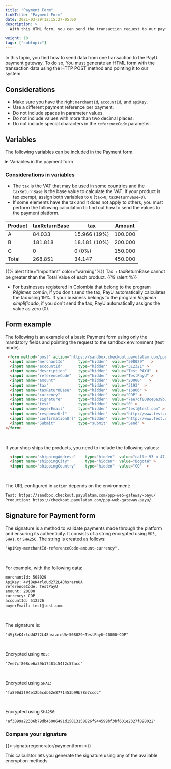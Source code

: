 ```yaml
---
title: "Payment Form"
linkTitle: "Payment Form"
date: 2021-03-29T12:15:27-05:00
description: >
  With this HTML form, you can send the transaction request to our payment gateway along with the purchase information. Send the request using the HTTP POST method.

weight: 10
tags: ["subtopic"]
---
```


In this topic, you find how to send data from one transaction to the PayU payment gateway. To do so, You must generate an HTML form with the transaction data using the HTTP POST method and pointing it to our system.

## Considerations
* Make sure you have the right `merchantId`, `accountId`, and `apiKey`.
* Use a different payment reference per payment.
* Do not include spaces in parameter values.
* Do not include values with more than two decimal places.
* Do not include special characters in the `referenceCode` parameter.

## Variables
The following variables can be included in the Payment form.

<details>
<summary>Variables in the payment form</summary>
<br>
<div class="variables"></div>

| Field | Type | Size | Description | Mandatory |
|-|-|-|-|:-:|
| amount | Number | 14 | Total amount of the transaction. It can contain two decimal digits. Example 10000.00 or 10000. | ✓ |
| merchantId | Number | 12 | ID number of your shop in PayU’s system, you will find this number in the account creation e-mail. | ✓ |
| referenceCode | Alphanumeric | 255 | Reference of the sale or order. It must be unique for each transaction that is sent to the system. Usually, this is a way to identify the requests sent to the payment gateway. | ✓ |
| accountId | Number | 6 | ID of the user account for each country associated with the shop. This variable is used to display the available payment methods for this country. | ✓ |
| description | Alphanumeric | 255 | Sale’s description. | ✓ |
| tax | Number | 14,2 | Value of the VAT of the transaction.<br>In Colombia, if no VAT is sent, the system applies 19% automatically. It can contain two decimal digits, for example 19000.00.<br>If the product or service is VAT exempt, assign `0` to this variable. | ✓ |
| taxReturnBase | Number | 14,2 | Base value to calculate the VAT.<br>If the product or service is VAT exempt, assign `0` to this variable. | ✓ |
| signature | Alphanumeric | 255 | Digital signature created for each transaction. Refer to [Signature for Payment form]({{< ref "payment-form.md#signature-for-payment-form" >}}) to learn how to generate it. | ✓ |
| currency | Alpha numeric | 3 | The respective currency in which the payment is made. The reconciliation process is performed in Colombian pesos at the representative rate of the day.<br>[See accepted currencies]({{< ref "response-codes-and-variables.html#accepted-currencies" >}}). | ✓ |
| buyerEmail | Alphanumeric | 255 | Field that contains the buyer’s e-mail to notify the result of the transaction by e-mail. It is recommended to validate if this field has been provided in the form. | ✓ |
| telephone | Alphanumeric | 50 | The buyer’s residence phone. | ✓ |
| buyerFullName | Alphanumeric | 150 | The buyer’s full name. | ✓ |
| test | Number | 1 | Indicates whether the transaction is in test or production mode. Set `1` for test and `0` for production. | — |
| lng | Alphanumeric | 3 | Language in which the payment gateway is wished to be displayed.<br>[See supported languages]({{< ref "response-codes-and-variables.html#supported-languages" >}}). | — |
| shippingCity | Alphanumeric | 50 | The delivery City of the merchandise<br><sup>\*</sup> Mandatory if your shop ships the product. | ✓* |
| shippingCountry | Alphanumeric | 2 | The delivery ISO country code for the merchandise.<br><sup>\*</sup> Mandatory if your shop ships the product.<br>[See processing countries]({{< ref "response-codes-and-variables.html#processing-countries" >}}).| ✓* |
| shippingAddress | Alphanumeric | 255 | The delivery address of the merchandise.<br><sup>\*</sup> Mandatory if your shop ships the product. | ✓* |
| extra1 | Alphanumeric | 255 | Additional field to send information about the purchase. | — |
| extra2 | Alphanumeric | 255 | Additional field to send information about the purchase. | — |
| extra3 | Alphanumeric | 255 | Additional field to send information about the purchase. | — |
| responseUrl | Alphanumeric | 255 | The URL of the response page. | — |
| confirmationUrl | Alphanumeric | 255 | The URL of the confirmation page. | — |
| payerFullName | Alphanumeric | 50 | The payer’s name. This value will be taken to fill out the credit card form. | — |
| payerDocument | Alphanumeric | 25 | The buyer’s identification number. This value will be taken to fill out the credit card form. | — |
| mobilePhone | Alphanumeric | 50 | The buyer’s cell phone number. This value will be taken to fill out the credit card form and will be the contact telephone number. | — |
| billingAddress | Alphanumeric | 255 | The correspondence address. | — |
| officeTelephone | Alphanumeric | 50 | The buyer’s daytime phone. | — |
| algorithmSignature | Alphanumeric | 255 | Encryption algorithm of the digital signature (`signature` field). The three available algorithms are: `MD5`, `SHA` and `SHA256`. | — |
| billingCity | Alphanumeric | 50 | City associated with the billing address. | — |
| zipCode | Alphanumeric | 20 | Postal code. | — |
| billingCountry | Alphanumeric | 2 | The ISO country code associated with the billing address. | — |
| payerEmail | Alphanumeric | 255 | The payer’s e-mail. | — |
| payerPhone | Alphanumeric | 20 | The payer’s phone number. | — |
| payerOfficePhone | Alphanumeric | 20 | The payer’s workplace phone number. | — |
| payerMobilePhone | Alphanumeric | 20 | The payer’s mobile phone number. | — |

</details>

### Considerations in variables
* The `tax` is the VAT that may be used in some countries and the `taxReturnBase` is the base value to calculate the VAT. If your product is tax exempt, assign both variables to `0` (`tax=0`, `taxReturnBase=0`).
* If some elements have the tax and it does not apply to others, you must perform the following calculation to find out how to send the values to the payment platform.

| Product | taxReturnBase | tax          | Amount  |
|---------|---------------|--------------|---------|
| A       | 84.033        | 15.966 (19%) | 100.000 |
| B       | 181.818       | 18.181 (10%) | 200.000 |
| C       | 0             | 0 (0%)       | 150.000 |
| Total   | 268.851       | 34.147       | 450.000 |

{{% alert title="Important" color="warning"%}}
Tax + taxReturnBase cannot be greater than the Total Value of each product.
{{% /alert %}}

* For businesses registered in Colombia that belong to the program _Régimen común_, if you don't send the tax, PayU automatically calculates the tax using 19%. If your business belongs to the program _Régimen simplificado_, if you don't send the tax, PayU automatically assigns the value as zero (0).

## Form example
The following is an example of a basic Payment form using only the mandatory fields and pointing the request to the sandbox environment (test mode).

```HTML
 <form method="post" action="https://sandbox.checkout.payulatam.com/ppp-web-gateway-payu/">
  <input name="merchantId"      type="hidden"  value="508029"   >
  <input name="accountId"       type="hidden"  value="512321" >
  <input name="description"     type="hidden"  value="Test PAYU"  >
  <input name="referenceCode"   type="hidden"  value="TestPayU" >
  <input name="amount"          type="hidden"  value="20000"   >
  <input name="tax"             type="hidden"  value="3193"  >
  <input name="taxReturnBase"   type="hidden"  value="16806" >
  <input name="currency"        type="hidden"  value="COP" >
  <input name="signature"       type="hidden"  value="7ee7cf808ce6a39b17481c54f2c57acc"  >
  <input name="test"            type="hidden"  value="0" >
  <input name="buyerEmail"      type="hidden"  value="test@test.com" >
  <input name="responseUrl"     type="hidden"  value="http://www.test.com/response" >
  <input name="confirmationUrl" type="hidden"  value="http://www.test.com/confirmation" >
  <input name="Submit"          type="submit"  value="Send" >
</form>
```
<br>

If your shop ships the products, you need to include the following values:

```HTML
  <input name="shippingAddress"    type="hidden"  value="calle 93 n 47 - 65"   >
  <input name="shippingCity"       type="hidden"  value="Bogotá" >
  <input name="shippingCountry"    type="hidden"  value="CO"  >
```
<br>

The URL configured in `action` depends on the environment:

```HTML
Test: https://sandbox.checkout.payulatam.com/ppp-web-gateway-payu/
Production: https://checkout.payulatam.com/ppp-web-gateway-payu/
```

## Signature for Payment form
The signature is a method to validate payments made through the platform and ensuring its authenticity. It consists of a string encrypted using `MD5`, `SHA1`, or `SHA256`. The string is created as follows:

```HTML
"ApiKey~merchantId~referenceCode~amount~currency".
```
<br>

For example, with the following data:

```HTML
merchantId: 508029
ApiKey: 4Vj8eK4rloUd272L48hsrarnUA
referenceCode: TestPayU
amount: 20000
currency: COP
accountId: 512326
buyerEmail: test@test.com
```
<br>

The signature is:

```HTML
"4Vj8eK4rloUd272L48hsrarnUA~508029~TestPayU~20000~COP"
```
<br>

Encrypted using `MD5`:

```HTML
"7ee7cf808ce6a39b17481c54f2c57acc"
```
<br>

Encrypted using `SHA1`:

```HTML
"fa890d3f94e12b5cdb62e8771453b99b78e7ccdc"
```
<br>

Encrypted using `SHA256`:

```HTML
"af3899a22336b79db46006491d15813158826f944599bf3bf601e2327f898022"
```

### Compare your signature

{{< signaturegenerator/paymentform >}}

This calculator lets you generate the signature using any of the available encryption methods.